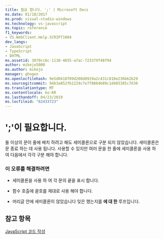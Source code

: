 ```yaml
---
title: 필요 합니다. ';' | Microsoft Docs
ms.date: 01/18/2017
ms.prod: visual-studio-windows
ms.technology: vs-javascript
ms.topic: reference
f1_keywords:
- VS.WebClient.Help.SCRIPT1004
dev_langs:
- JavaScript
- TypeScript
- DHTML
ms.assetid: 3070cc6c-1138-4655-a7ac-723379f48f94
author: mikejo5000
ms.author: mikejo
manager: ghogen
ms.openlocfilehash: 9e5d0418f09d208d8919a2c431c818e236b62b29
ms.sourcegitcommit: 94b3a052fb1229c7e7f8804b09c1d403385c7630
ms.translationtype: MT
ms.contentlocale: ko-KR
ms.lasthandoff: 04/23/2019
ms.locfileid: "62433723"
---
```

# <a name="expected-"></a>';'이 필요합니다.
둘 이상의 문이 줄에 배치 하려고 해도 세미콜론으로 구분 되지 않았습니다. 세미콜론은 문 종료 하는 데 사용 됩니다. 사용할 수 있지만 여러 문을 한 줄에 세미콜론을 사용 하 여 다음에서 각각 구분 해야 합니다.  
  
### <a name="to-correct-this-error"></a>이 오류를 해결하려면  
  
- 세미콜론을 사용 하 여 각 문의 끝을 표시 합니다.  
  
- 함수 호출에 괄호를 제대로 사용 해야 합니다.  
  
- 머리글 안에 세미콜론이 않았습니다 잊은 했는지를 **에 대 한** 루프입니다.  
  
## <a name="see-also"></a>참고 항목  
 [JavaScript 코드 작성](../../javascript/writing-javascript-code.md)
